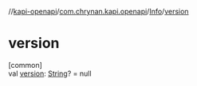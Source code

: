 //[kapi-openapi](../../../index.md)/[com.chrynan.kapi.openapi](../index.md)/[Info](index.md)/[version](version.md)

# version

[common]\
val [version](version.md): [String](https://kotlinlang.org/api/latest/jvm/stdlib/kotlin/-string/index.html)? = null

